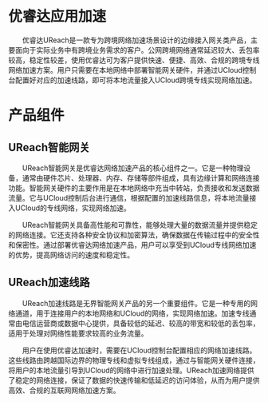 # 优睿达应用加速

&emsp;&emsp;优睿达UReach是一款专为跨境网络加速场景设计的边缘接入网关类产品，主要面向于实际业务中有跨境业务需求的客户。公网跨境网络通常延迟较大、丢包率较高，稳定性较差，使用优睿达可为客户提供快速、便捷、高效、合规的跨境专线网络加速方案。用户只需要在本地网络中部署智能网关硬件，并通过UCloud控制台配置好对应的加速线路，即可将本地流量接入UCloud跨境专线实现网络加速。

# 产品组件

## **UReach智能网关**

&emsp;&emsp;UReach智能网关是优睿达网络加速产品的核心组件之一。它是一种物理设备，通常由硬件芯片、处理器、内存、存储等部件组成，具有边缘计算和网络连接功能。智能网关硬件的主要作用是在本地网络中充当中转站，负责接收和发送数据流量。它与UCloud控制后台进行通信，根据配置的加速线路信息，将本地流量接入UCloud的专线网络，实现网络加速。

&emsp;&emsp;UReach智能网关具备高性能和可靠性，能够处理大量的数据流量并提供稳定的网络连接。它还支持各种安全协议和加密算法，确保数据在传输过程中的安全性和保密性。通过部署优睿达网络加速产品，用户可以享受到UCloud专线网络加速的优势，提高网络访问的速度和稳定性。

## **UReach加速线路**

&emsp;&emsp;UReach加速线路是无界智能网关产品的另一个重要组件。它是一种专用的网络通道，用于连接用户的本地网络和UCloud的网络，实现网络加速。加速专线通常由电信运营商或数据中心提供，具备较低的延迟、较高的带宽和较低的丢包率，适用于处理对网络性能要求较高的业务流量。

&emsp;&emsp;用户在使用优睿达加速时，需要在UCloud控制台配置相应的网络加速线路。这些线路由跨越国际边界的物理专线和虚拟专线组成，通过与智能网关硬件连接，将用户的本地流量引导到UCloud的网络中进行加速处理。UReach加速网络提供了稳定的网络连接，保证了数据的快速传输和低延迟的访问体验，从而为用户提供高效、合规的互联网网络加速方案。